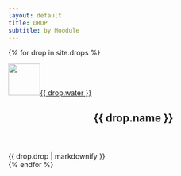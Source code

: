 ```yaml
---
layout: default
title: DROP
subtitle: by Moodule
---
```

{% for drop in site.drops %}
<article class="container box style1 right">
    <a href="{{ drop.readme }}" class="image fit"><img src="{{ 'assets/images/drop_bouncing.svg' | absolute_url }}" alt="" width="64" height="64"/>{{ drop.water }}</a>
    <div class="inner">
        <header>
            <h2>{{ drop.name }}</h2>
        </header>
        {{ drop.drop | markdownify }}
    </div>
</article>
{% endfor %}
